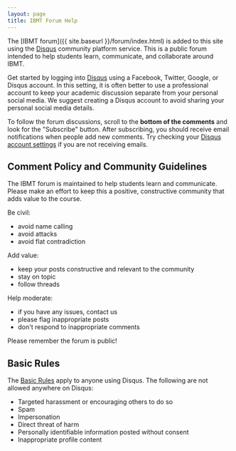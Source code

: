 ```yaml
---
layout: page
title: IBMT Forum Help
---
```


The [IBMT forum]({{ site.baseurl }}/forum/index.html) is added to this site using the [Disqus](https://disqus.com/) community platform service.
This is a public forum intended to help students learn, communicate, and collaborate around IBMT.

Get started by logging into [Disqus](https://disqus.com/) using a Facebook, Twitter, Google, or Disqus account. 
In this setting, it is often better to use a professional account to keep your academic discussion separate from your personal social media.
We suggest creating a Disqus account to avoid sharing your personal social media details.

To follow the forum discussions, scroll to the **bottom of the comments** and look for the "Subscribe" button. 
After subscribing, you should receive email notifications when people add new comments. 
Try checking your [Disqus account settings](https://disqus.com/home/settings/email/) if you are not receiving emails.

## Comment Policy and Community Guidelines

The IBMT forum is maintained to help students learn and communicate.
Please make an effort to keep this a positive, constructive community that adds value to the course. 

Be civil:
- avoid name calling
- avoid attacks
- avoid flat contradiction

Add value:
- keep your posts constructive and relevant to the community
- stay on topic
- follow threads

Help moderate:
- if you have any issues, contact us
- please flag inappropriate posts
- don't respond to inappropriate comments

Please remember the forum is public!

## Basic Rules

The [Basic Rules](https://help.disqus.com/customer/portal/articles/1753105-basic-rules-for-disqus-powered-profiles-and-discussions) apply to anyone using Disqus. 
The following are not allowed anywhere on Disqus:

- Targeted harassment or encouraging others to do so
- Spam
- Impersonation
- Direct threat of harm
- Personally identifiable information posted without consent
- Inappropriate profile content
